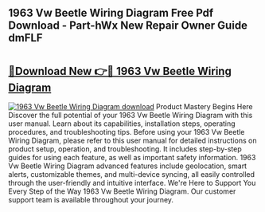 ## 1963 Vw Beetle Wiring Diagram Free Pdf Download - Part-hWx New Repair Owner Guide dmFLF

# <h2><a href="http://dfqu73v.blite.top/?on=1963+Vw+Beetle+Wiring+Diagram">🔗Download New 👉🔴 1963 Vw Beetle Wiring Diagram</a></h2>

[![1963 Vw Beetle Wiring Diagram download](https://i.imgur.com/lujVjoI.png)](http://dfqu73v.blite.top/?on=1963+Vw+Beetle+Wiring+Diagram)
Product Mastery Begins Here Discover the full potential of your 1963 Vw Beetle Wiring Diagram with this user manual. Learn about its capabilities, installation steps, operating procedures, and troubleshooting tips. Before using your 1963 Vw Beetle Wiring Diagram, please refer to this user manual for detailed instructions on product setup, operation, and troubleshooting. It includes step-by-step guides for using each feature, as well as important safety information. 1963 Vw Beetle Wiring Diagram advanced features include geolocation, smart alerts, customizable themes, and multi-device syncing, all easily controlled through the user-friendly and intuitive interface. We're Here to Support You Every Step of the Way 1963 Vw Beetle Wiring Diagram. Our customer support team is available throughout your journey.
